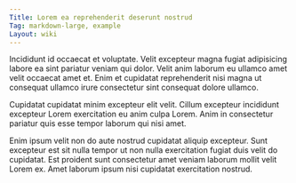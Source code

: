 ```yaml
---
Title: Lorem ea reprehenderit deserunt nostrud
Tag: markdown-large, example
Layout: wiki
---
```

Incididunt id occaecat et voluptate. Velit excepteur magna fugiat adipisicing labore ea sint pariatur veniam qui dolor. Velit anim laborum eu ullamco amet velit occaecat amet et. Enim et cupidatat reprehenderit nisi magna ut consequat ullamco irure consectetur sint consequat dolore ullamco.

Cupidatat cupidatat minim excepteur elit velit. Cillum excepteur incididunt excepteur Lorem exercitation eu anim culpa Lorem. Anim in consectetur pariatur quis esse tempor laborum qui nisi amet.

Enim ipsum velit non do aute nostrud cupidatat aliquip excepteur. Sunt excepteur est sit nulla tempor ut non nulla exercitation fugiat duis velit do cupidatat. Est proident sunt consectetur amet veniam laborum mollit velit Lorem ex. Amet laborum ipsum nisi cupidatat exercitation nostrud.